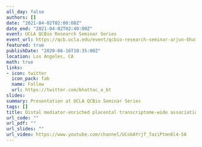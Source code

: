 ```yaml
---
all_day: false
authors: []
date: "2021-04-02T02:00:00Z"
date_end: "2021-04-02T02:40:00Z"
event: UCLA QCBio Research Seminar Series
event_url: https://qcb.ucla.edu/event/qcbio-research-seminar-arjun-bhattacharya-pasaniuc/
featured: true
publishDate: "2020-06-16T10:35:00Z"
location: Los Angeles, CA
math: true
links:
- icon: twitter
  icon_pack: fab
  name: Follow
  url: https://twitter.com/bhattac_a_bt
slides:
summary: Presentation at UCLA QCBio Seminar Series
tags: []
title: Distal mediator-enriched placental transcriptome-wide association studies reveal genetic mechanisms supporting the Developmental Origins of Health and Disease
url_code: ""
url_pdf: ""
url_slides: ""
url_video: https://www.youtube.com/channel/UCokAYrjf_TaziPtmn6l4-5A
---
```

